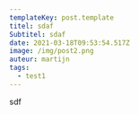 ```yaml
---
templateKey: post.template
titel: sdaf
Subtitel: sdaf
date: 2021-03-18T09:53:54.517Z
image: /img/post2.png
auteur: martijn
tags:
  - test1
---
```

sdf